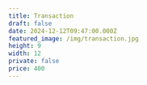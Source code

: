 ```yaml
---
title: Transaction
draft: false
date: 2024-12-12T09:47:00.000Z
featured_image: /img/transaction.jpg
height: 9
width: 12
private: false
price: 400
---
```

